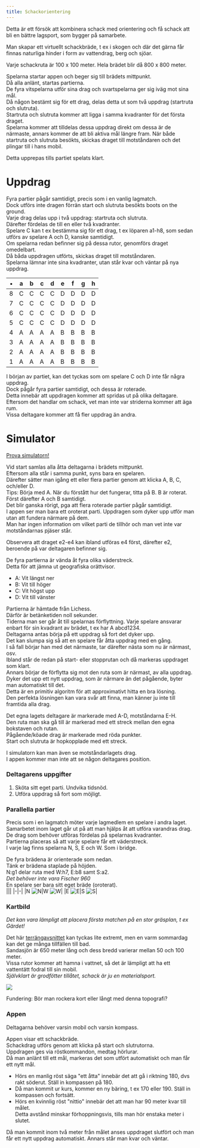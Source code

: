 ```yaml
---
title: Schackorientering
---
```


Detta är ett försök att kombinera schack med orientering och få schack att bli en bättre lagsport, som bygger på samarbete.

Man skapar ett virtuellt schackbräde, t ex i skogen och där det gärna får finnas naturliga hinder i form av vattendrag, berg och sjöar.

Varje schackruta är 100 x 100 meter. Hela brädet blir då 800 x 800 meter.

Spelarna startar appen och beger sig till brädets mittpunkt.  
Då alla anlänt, startas partierna.  
De fyra vitspelarna utför sina drag och svartspelarna ger sig iväg mot sina mål.  
Då någon bestämt sig för ett drag, delas detta ut som två uppdrag (startruta och slutruta).  
Startruta och slutruta kommer att ligga i samma kvadranter för det första draget.  
Spelarna kommer att tilldelas dessa uppdrag direkt om dessa är de närmaste, annars kommer de att bli aktiva mål längre fram.
När både startruta och slutruta besökts, skickas draget till motståndaren och det plingar till i hans mobil.  

Detta upprepas tills partiet spelats klart.

# Uppdrag

Fyra partier pågår samtidigt, precis som i en vanlig lagmatch.  
Dock utförs inte dragen förrän start och slutruta besökts boots on the ground.  
Varje drag delas upp i två uppdrag: startruta och slutruta.  
Därefter fördelas de till en eller två kvadranter.  
Spelare C kan t ex bestämma sig för ett drag, t ex löparen a1-h8, som sedan utförs av spelare A och D, kanske samtidigt.  
Om spelarna redan befinner sig på dessa rutor, genomförs draget omedelbart.  
Då båda uppdragen utförts, skickas draget till motståndaren.  
Spelarna lämnar inte sina kvadranter, utan står kvar och väntar på nya uppdrag.  

|•|a|b|c|d|e|f|g|h|
|-|-|-|-|-|-|-|-|-|
|8|C|C|C|C|D|D|D|D|
|7|C|C|C|C|D|D|D|D|
|6|C|C|C|C|D|D|D|D|
|5|C|C|C|C|D|D|D|D|
|4|A|A|A|A|B|B|B|B|
|3|A|A|A|A|B|B|B|B|
|2|A|A|A|A|B|B|B|B|
|1|A|A|A|A|B|B|B|B|

I början av partiet, kan det tyckas som om spelare C och D inte får några uppdrag.  
Dock pågår fyra partier samtidigt, och dessa är roterade.  
Detta innebär att uppdragen kommer att spridas ut på olika deltagare.  
Eftersom det handlar om schack, vet man inte var striderna kommer att äga rum.  
Vissa deltagare kommer att få fler uppdrag än andra.

# Simulator

[Prova simulatorn!](https://christernilsson.github.io/2025/007-SchackOrientering/)  

Vid start samlas alla åtta deltagarna i brädets mittpunkt.  
Eftersom alla står i samma punkt, syns bara en spelaren.  
Därefter sätter man igång ett eller flera partier genom att klicka A, B, C, och/eller D.  
Tips: Börja med A. När du förstått hur det fungerar, titta på B. B är roterat. Först därefter A och B samtidigt.  
Det blir ganska rörigt, pga att flera roterade partier pågår samtidigt.  
I appen ser man bara ett oroterat parti. Uppdragen som dyker upp utför man utan att fundera närmare på dem.  
Man har ingen information om vilket parti de tillhör och man vet inte var motståndarnas pjäser står.  

Observera att draget e2-e4 kan ibland utföras e4 först, därefter e2, beroende på var deltagaren befinner sig.

De fyra partierna är vända åt fyra olika väderstreck.  
Detta för att jämna ut geografiska orättvisor.

* A: Vit längst ner
* B: Vit till höger
* C: Vit högst upp
* D: Vit till vänster

Partierna är hämtade från Lichess.  
Därför är betänketiden noll sekunder.  
Tiderna man ser går åt till spelarnas förflyttning.
Varje spelare ansvarar enbart för sin kvadrant av brädet, t ex har A abcd1234.  
Deltagarna antas börja på ett uppdrag så fort det dyker upp.  
Det kan slumpa sig så att en spelare får åtta uppdrag med en gång.  
I så fall börjar han med det närmaste, tar därefter nästa som nu är närmast, osv.  
Ibland står de redan på start- eller stopprutan och då markeras uppdraget som klart.  
Annars börjar de förflytta sig mot den ruta som är närmast, av alla uppdrag.  
Dyker det upp ett nytt uppdrag, som är närmare än det pågående, byter man automatiskt till det.  
Detta är en primitiv algoritm för att approximativt hitta en bra lösning.  
Den perfekta lösningen kan vara svår att finna, man känner ju inte till framtida alla drag.

Det egna lagets deltagare är markerade med A-D, motståndarna E-H.  
Den ruta man ska gå till är markerad med ett streck mellan den egna bokstaven och rutan.  
Pågående/köade drag är markerade med röda punkter.  
Start och slutruta är hopkopplade med ett streck.  

I simulatorn kan man även se motståndarlagets drag.  
I appen kommer man inte att se någon deltagares position.  

### Deltagarens uppgifter

1. Sköta sitt eget parti. Undvika tidsnöd.
2. Utföra uppdrag så fort som möjligt.

### Parallella partier

Precis som i en lagmatch möter varje lagmedlem en spelare i andra laget.  
Samarbetet inom laget går ut på att man hjälps åt att utföra varandras drag.  
De drag som behöver utföras fördelas på spelarnas kvadranter.  
Partierna placeras så att varje spelare får ett väderstreck.  
I varje lag finns spelarna N, S, E och W. Som i bridge.

De fyra brädena är orienterade som nedan.  
Tänk er brädena staplade på höjden.  
N:g1 delar ruta med W:h7, E:b8 samt S:a2.  
*Det behöver inte vara Fischer 960*  
En spelare ser bara sitt eget bräde (oroterat).  
|||
|-|-|
|N ![N](N.png)|W ![W](W.png)|
|E ![E](E.png)|S ![S](S.png)|

### Kartbild

*Det kan vara lämpligt att placera första matchen på en stor gräsplan, t ex Gärdet!*  

Det här [terrängavsnittet](https://minkarta.lantmateriet.se/plats/3006/v2.0/?e=681858&n=6575132&z=12&mapprofile=karta&layers=%5B%5B%223%22%5D%2C%5B%221%22%5D%5D) kan tyckas lite extremt, men en varm sommardag kan det ge många tillfällen till bad.  
Sandasjön är 650 meter lång och dess bredd varierar mellan 50 och 100 meter.  
Vissa rutor kommer att hamna i vattnet, så det är lämpligt att ha ett vattentätt fodral till sin mobil.  
*Självklart är grodfötter tillåtet, schack är ju en materialsport.*

![](Screenshot.png)

Fundering: Bör man rockera kort eller långt med denna topografi?

### Appen

Deltagarna behöver varsin mobil och varsin kompass.  

Appen visar ett schackbräde.   
Schackdrag utförs genom att klicka på start och slutrutorna.  
Uppdragen ges via röstkommandon, medtag hörlurar.  
Då man anlänt till ett mål, markeras det som utfört automatiskt och man får ett nytt mål.  

* Hörs en manlig röst säga "ett åtta" innebär det att gå i riktning 180, dvs rakt söderut. Ställ in kompassen på 180.  
* Då man kommit ur kurs, kommer en ny bäring, t ex 170 eller 190. Ställ in kompassen och fortsätt.  
* Hörs en kvinnlig röst "nittio" innebär det att man har 90 meter kvar till målet.  
Detta avstånd minskar förhoppningsvis, tills man hör enstaka meter i slutet.  

Då man kommit inom två meter från målet anses uppdraget slutfört och man får ett nytt uppdrag automatiskt. Annars står man kvar och väntar.  
